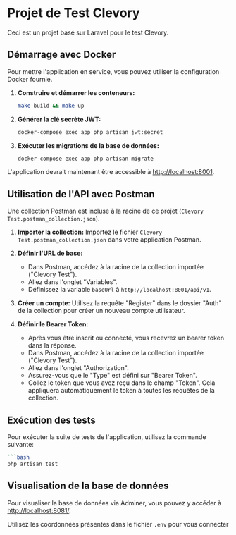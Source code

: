 # Projet de Test Clevory

Ceci est un projet basé sur Laravel pour le test Clevory.

## Démarrage avec Docker

Pour mettre l'application en service, vous pouvez utiliser la configuration Docker fournie.

1.  **Construire et démarrer les conteneurs:**

    ```bash
    make build && make up
    ```

2.  **Générer la clé secrète JWT:**

    ```bash
    docker-compose exec app php artisan jwt:secret
    ```

3. **Exécuter les migrations de la base de données:**

    ```bash
    docker-compose exec app php artisan migrate
    ```

L'application devrait maintenant être accessible à [http://localhost:8001](http://localhost:8001).

## Utilisation de l'API avec Postman

Une collection Postman est incluse à la racine de ce projet (`Clevory Test.postman_collection.json`).

1.  **Importer la collection:** Importez le fichier `Clevory Test.postman_collection.json` dans votre application Postman.

2.  **Définir l'URL de base:**
    *   Dans Postman, accédez à la racine de la collection importée ("Clevory Test").
    *   Allez dans l'onglet "Variables".
    *   Définissez la variable `baseUrl` à `http://localhost:8001/api/v1`.

3.  **Créer un compte:** Utilisez la requête "Register" dans le dossier "Auth" de la collection pour créer un nouveau compte utilisateur.

4.  **Définir le Bearer Token:**
    *   Après vous être inscrit ou connecté, vous recevrez un bearer token dans la réponse.
    *   Dans Postman, accédez à la racine de la collection importée ("Clevory Test").
    *   Allez dans l'onglet "Authorization".
    *   Assurez-vous que le "Type" est défini sur "Bearer Token".
    *   Collez le token que vous avez reçu dans le champ "Token". Cela appliquera automatiquement le token à toutes les requêtes de la collection.

## Exécution des tests

Pour exécuter la suite de tests de l'application, utilisez la commande suivante:

```bash
```bash
php artisan test
```

## Visualisation de la base de données

Pour visualiser la base de données via Adminer, vous pouvez y accéder à [http://localhost:8081/](http://localhost:8081/).

Utilisez les coordonnées présentes dans le fichier `.env` pour vous connecter 
